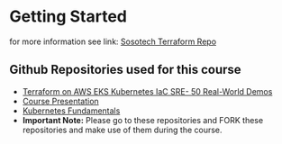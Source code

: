 # Getting Started
for more information see link: [Sosotech Terraform Repo](https://github.com/sosotechnologies/soso-terraform)


## Github Repositories used for this course
- [Terraform on AWS EKS Kubernetes IaC SRE- 50 Real-World Demos](https://github.com/stacksimplify/terraform-on-aws-eks)
- [Course Presentation](https://github.com/stacksimplify/terraform-on-aws-eks/tree/main/course-presentation)
- [Kubernetes Fundamentals](https://github.com/stacksimplify/kubernetes-fundamentals)
- **Important Note:** Please go to these repositories and FORK these repositories and make use of them during the course.